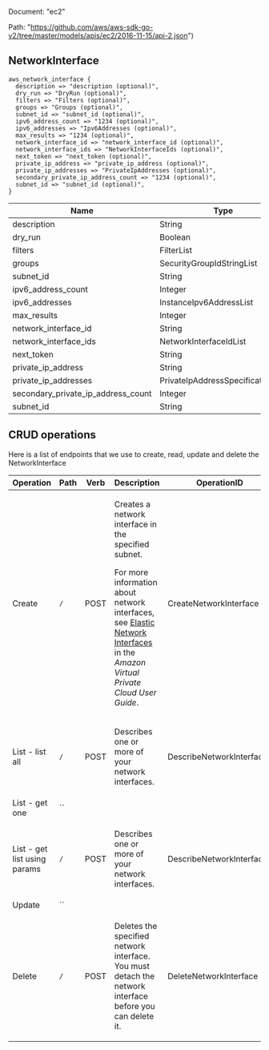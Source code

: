 Document: "ec2"


Path: "https://github.com/aws/aws-sdk-go-v2/tree/master/models/apis/ec2/2016-11-15/api-2.json")

## NetworkInterface



```puppet
aws_network_interface {
  description => "description (optional)",
  dry_run => "DryRun (optional)",
  filters => "Filters (optional)",
  groups => "Groups (optional)",
  subnet_id => "subnet_id (optional)",
  ipv6_address_count => "1234 (optional)",
  ipv6_addresses => "Ipv6Addresses (optional)",
  max_results => "1234 (optional)",
  network_interface_id => "network_interface_id (optional)",
  network_interface_ids => "NetworkInterfaceIds (optional)",
  next_token => "next_token (optional)",
  private_ip_address => "private_ip_address (optional)",
  private_ip_addresses => "PrivateIpAddresses (optional)",
  secondary_private_ip_address_count => "1234 (optional)",
  subnet_id => "subnet_id (optional)",
}
```

| Name        | Type           | Required       |
| ------------- | ------------- | ------------- |
|description | String | false |
|dry_run | Boolean | false |
|filters | FilterList | false |
|groups | SecurityGroupIdStringList | false |
|subnet_id | String | false |
|ipv6_address_count | Integer | false |
|ipv6_addresses | InstanceIpv6AddressList | false |
|max_results | Integer | false |
|network_interface_id | String | false |
|network_interface_ids | NetworkInterfaceIdList | false |
|next_token | String | false |
|private_ip_address | String | false |
|private_ip_addresses | PrivateIpAddressSpecificationList | false |
|secondary_private_ip_address_count | Integer | false |
|subnet_id | String | false |



## CRUD operations

Here is a list of endpoints that we use to create, read, update and delete the NetworkInterface

| Operation | Path | Verb | Description | OperationID |
| ------------- | ------------- | ------------- | ------------- | ------------- |
|Create|`/`|POST|<p>Creates a network interface in the specified subnet.</p> <p>For more information about network interfaces, see <a href="https://docs.aws.amazon.com/AWSEC2/latest/UserGuide/using-eni.html">Elastic Network Interfaces</a> in the <i>Amazon Virtual Private Cloud User Guide</i>.</p>|CreateNetworkInterface|
|List - list all|`/`|POST|<p>Describes one or more of your network interfaces.</p>|DescribeNetworkInterfaces|
|List - get one|``||||
|List - get list using params|`/`|POST|<p>Describes one or more of your network interfaces.</p>|DescribeNetworkInterfaces|
|Update|``||||
|Delete|`/`|POST|<p>Deletes the specified network interface. You must detach the network interface before you can delete it.</p>|DeleteNetworkInterface|
